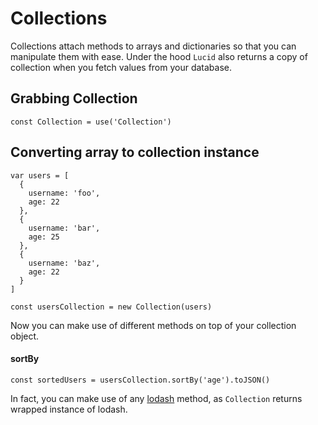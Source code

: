# Collections

Collections attach methods to arrays and dictionaries so that you can manipulate them with ease. Under the hood `Lucid` also returns a copy of collection when you fetch values from your database.


## Grabbing Collection
```javascript,line-numbers
const Collection = use('Collection')
```


## Converting array to collection instance
```javascript,line-numbers
var users = [
  {
    username: 'foo',
    age: 22
  },
  {
    username: 'bar',
    age: 25
  },
  {
    username: 'baz',
    age: 22
  }
]

const usersCollection = new Collection(users)

```

Now you can make use of different methods on top of your collection object.

#### sortBy

```javascript,line-numbers
const sortedUsers = usersCollection.sortBy('age').toJSON()
```

In fact, you can make use of any [lodash](https://lodash.com/docs#chain) method, as `Collection` returns wrapped instance of lodash.
